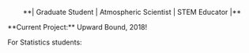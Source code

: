 <p>
  <center>**| Graduate Student | Atmospheric Scientist | STEM Educator |**</center>
</p>

<p> **Current Project:** Upward Bound, 2018! </p>
  
  For Statistics students:
</p>
